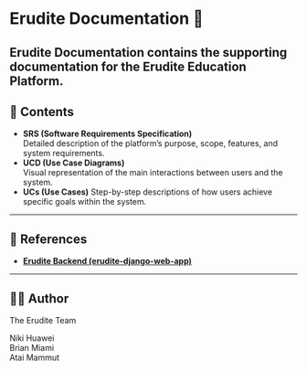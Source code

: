 # Erudite Documentation 🐘

Erudite Documentation contains the supporting documentation for the **Erudite Education Platform**. 
---

## 📑 Contents  

- **SRS (Software Requirements Specification)**  
  Detailed description of the platform’s purpose, scope, features, and system requirements.
- **UCD (Use Case Diagrams)**  
  Visual representation of the main interactions between users and the system.
- **UCs (Use Cases)** 
  Step-by-step descriptions of how users achieve specific goals within the system.
---

## 📜 References  

- [**Erudite Backend (erudite-django-web-app)**](https://github.com/coffee3333/erudite-django-web-app)  

---

## 🧑‍💻 Author
The Erudite Team

Niki Huawei<br>
Brian Miami<br>
Atai Mammut<br>

